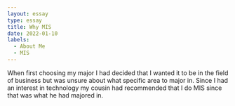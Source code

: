```yaml
---
layout: essay
type: essay
title: Why MIS
date: 2022-01-10
labels:
  - About Me
  - MIS
---
```


When first choosing my major I had decided that I wanted it to be in the field of business but was unsure about what specific area to major in. Since I had an interest in technology my cousin had recommended that I do MIS since that was what he had majored in.


